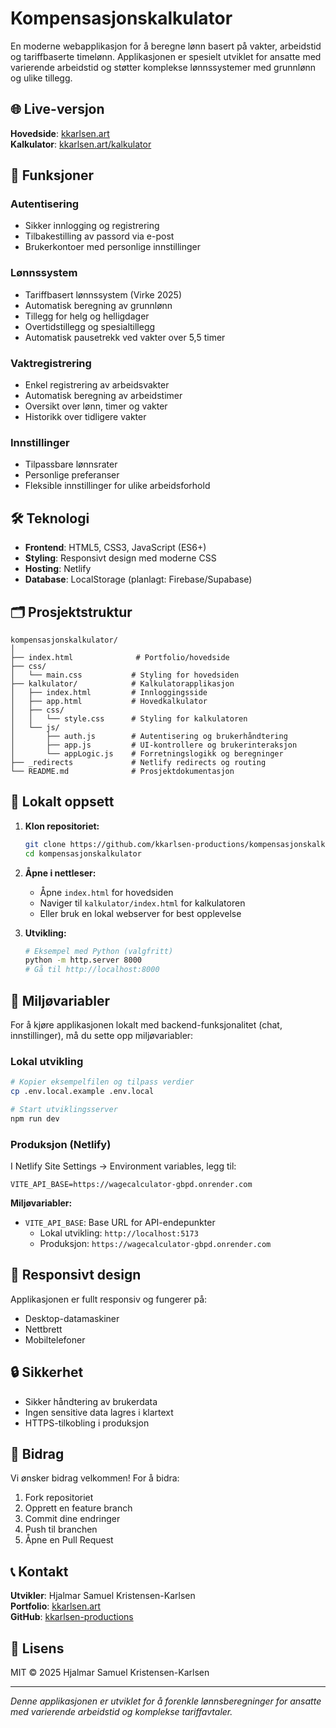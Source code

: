 # Kompensasjonskalkulator

En moderne webapplikasjon for å beregne lønn basert på vakter, arbeidstid og tariffbaserte timelønn. Applikasjonen er spesielt utviklet for ansatte med varierende arbeidstid og støtter komplekse lønnssystemer med grunnlønn og ulike tillegg.

## 🌐 Live-versjon

**Hovedside**: [kkarlsen.art](https://kkarlsen.art)  
**Kalkulator**: [kkarlsen.art/kalkulator](https://kkarlsen.art/kalkulator)

## 🚀 Funksjoner

### Autentisering
- Sikker innlogging og registrering
- Tilbakestilling av passord via e-post
- Brukerkontoer med personlige innstillinger

### Lønnssystem
- Tariffbasert lønnssystem (Virke 2025)
- Automatisk beregning av grunnlønn
- Tillegg for helg og helligdager
- Overtidstillegg og spesialtillegg
- Automatisk pausetrekk ved vakter over 5,5 timer

### Vaktregistrering
- Enkel registrering av arbeidsvakter
- Automatisk beregning av arbeidstimer
- Oversikt over lønn, timer og vakter
- Historikk over tidligere vakter

### Innstillinger
- Tilpassbare lønnsrater
- Personlige preferanser
- Fleksible innstillinger for ulike arbeidsforhold

## 🛠️ Teknologi

- **Frontend**: HTML5, CSS3, JavaScript (ES6+)
- **Styling**: Responsivt design med moderne CSS
- **Hosting**: Netlify
- **Database**: LocalStorage (planlagt: Firebase/Supabase)

## 🗂️ Prosjektstruktur

```
kompensasjonskalkulator/
│
├── index.html              # Portfolio/hovedside
├── css/
│   └── main.css           # Styling for hovedsiden
├── kalkulator/            # Kalkulatorapplikasjon
│   ├── index.html         # Innloggingsside
│   ├── app.html           # Hovedkalkulator
│   ├── css/
│   │   └── style.css      # Styling for kalkulatoren
│   └── js/
│       ├── auth.js        # Autentisering og brukerhåndtering
│       ├── app.js         # UI-kontrollere og brukerinteraksjon
│       └── appLogic.js    # Forretningslogikk og beregninger
├── _redirects             # Netlify redirects og routing
└── README.md              # Prosjektdokumentasjon
```

## 🧪 Lokalt oppsett

1. **Klon repositoriet:**
   ```bash
   git clone https://github.com/kkarlsen-productions/kompensasjonskalkulator.git
   cd kompensasjonskalkulator
   ```

2. **Åpne i nettleser:**
   - Åpne `index.html` for hovedsiden
   - Naviger til `kalkulator/index.html` for kalkulatoren
   - Eller bruk en lokal webserver for best opplevelse

3. **Utvikling:**
   ```bash
   # Eksempel med Python (valgfritt)
   python -m http.server 8000
   # Gå til http://localhost:8000
   ```

## 🔧 Miljøvariabler

For å kjøre applikasjonen lokalt med backend-funksjonalitet (chat, innstillinger), må du sette opp miljøvariabler:

### Lokal utvikling
```bash
# Kopier eksempelfilen og tilpass verdier
cp .env.local.example .env.local

# Start utviklingsserver
npm run dev
```

### Produksjon (Netlify)
I Netlify Site Settings → Environment variables, legg til:
```
VITE_API_BASE=https://wagecalculator-gbpd.onrender.com
```

**Miljøvariabler:**
- `VITE_API_BASE`: Base URL for API-endepunkter
  - Lokal utvikling: `http://localhost:5173`
  - Produksjon: `https://wagecalculator-gbpd.onrender.com`

## 📱 Responsivt design

Applikasjonen er fullt responsiv og fungerer på:
- Desktop-datamaskiner
- Nettbrett
- Mobiltelefoner

## 🔒 Sikkerhet

- Sikker håndtering av brukerdata
- Ingen sensitive data lagres i klartext
- HTTPS-tilkobling i produksjon

## 🤝 Bidrag

Vi ønsker bidrag velkommen! For å bidra:
1. Fork repositoriet
2. Opprett en feature branch
3. Commit dine endringer
4. Push til branchen
5. Åpne en Pull Request

## 📞 Kontakt

**Utvikler**: Hjalmar Samuel Kristensen-Karlsen  
**Portfolio**: [kkarlsen.art](https://kkarlsen.art)  
**GitHub**: [kkarlsen-productions](https://github.com/kkarlsen-productions)

## 📜 Lisens

MIT © 2025 Hjalmar Samuel Kristensen-Karlsen

---

*Denne applikasjonen er utviklet for å forenkle lønnsberegninger for ansatte med varierende arbeidstid og komplekse tariffavtaler.*
